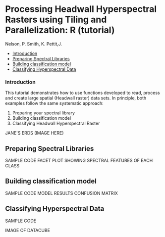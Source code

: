# Processing Headwall Hyperspectral Rasters using Tiling and Parallelization:  R (tutorial)
Nelson, P.           Smith, K.            Pettit,J.

- [Introduction](#Introduction)
- [Preparing Spectral Libraries](#Introduction)
- [Building classification model](#Introduction)
- [Classifying Hyperspectral Data](#Introduction)
    
  

### Introduction
This tutorial demonstrates how to use functions developed to read, process and create large spatial (Headwall raster) data sets. In principle, both examples follow the same systematic approach:
1. Preparing your spectral library
2. Building classification model 
3. Classifying Headwall Hyperspectral Raster

JANE'S ERDS (IMAGE HERE)

## Preparing Spectral Libraries
SAMPLE CODE
FACET PLOT SHOWING SPECTRAL FEATURES OF EACH CLASS 

## Building classification model
SAMPLE CODE
MODEL RESULTS
CONFUSION MATRIX

## Classifying Hyperspectral Data
SAMPLE CODE

IMAGE OF DATACUBE















